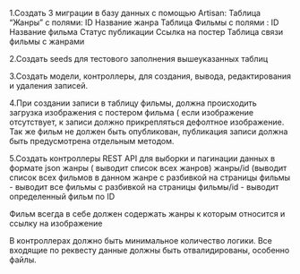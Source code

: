1.Создать 3 миграции в базу данных с помощью Artisan:
Таблица “Жанры” с полями:
ID
Название жанра
Таблица Фильмы с полями :
ID
Название фильма
Статус публикации 
Ссылка на постер
Таблица связи фильмы с жанрами

2.Создать seeds для тестового заполнения вышеуказанных таблиц

3.Создать модели, контроллеры, для создания, вывода, редактирования и удаления записей.

4.При создании записи в таблицу фильмы, должна происходить загрузка изображения с постером фильма ( если изображение отсутствует, к записи должно прикрепляться дефолтное изображение. Так же фильм не должен быть опубликован, публикация записи должна быть предусмотрена отдельным методом.

5.Создать контроллеры REST API для выборки и пагинации данных в формате json
жанры ( выводит список всех жанров)
жанры/id (выводит список всех фильмов в данном жанре с разбивкой на страницы
фильмы - выводит все фильмы с разбивкой на страницы
фильмы/id - выводит определенный фильм по ID

Фильм всегда в себе должен содержать жанры к которым относится и ссылку на изображение

В контроллерах должно быть минимальное количество логики. Все входящие по реквесту данные должны быть отвалидированы, особенно файлы.

